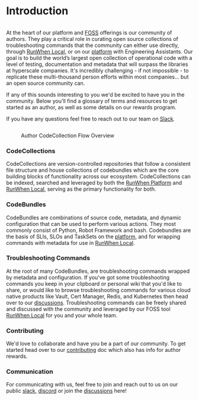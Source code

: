 # Introduction

<figure><img src=".gitbook/assets/RW_Authors_Asset.png" alt=""><figcaption></figcaption></figure>

At the heart of our platform and [FOSS](https://en.wikipedia.org/wiki/Free\_and\_open-source\_software) offerings is our community of authors. They play a critical role in curating open source collections of troubleshooting commands that the community can either use directly, through [RunWhen Local](https://docs.runwhen.com/public/runwhen-local/introduction-runwhen-local), or on our [platform](https://docs.runwhen.com/public/runwhen-platform/getting-started-with-runwhen-platform) with Engineering Assistants. Our goal is to build the world’s largest open collection of operational code with a level of testing, documentation and metadata that will surpass the libraries at hyperscale companies. It's incredibly challenging - if not impossible - to replicate these multi-thousand person efforts within most companies… but an open source community can.

If any of this sounds interesting to you we'd be excited to have you in the community. Below you'll find a glossary of terms and resources to get started as an author, as well as some details on our rewards program.

If you have any questions feel free to reach out to our team on [Slack](https://runwhen.slack.com/join/shared\_invite/zt-1l7t3tdzl-IzB8gXDsWtHkT8C5nufm2A#/shared-invite/email).

<figure><img src=".gitbook/assets/Screenshot from 2024-01-15 07-53-41.png" alt=""><figcaption><p>Author CodeCollection Flow Overview</p></figcaption></figure>

### CodeCollections

CodeCollections are version-controlled repositories that follow a consistent file structure and house collections of codebundles which are the core building blocks of functionality across our ecosystem. CodeCollections can be indexed, searched and leveraged by both the [RunWhen Platform](https://docs.runwhen.com/public/runwhen-platform/getting-started-with-runwhen-platform) and [RunWhen Local](https://docs.runwhen.com/public/runwhen-local/introduction-runwhen-local), serving as the primary functionality for both.

### CodeBundles

CodeBundles are combinations of source code, metadata, and dynamic configuration that can be used to perform various actions. They most commonly consist of Python, Robot Framework and bash. Codebundles are the basis of SLIs, SLOs and TaskSets on the [platform](https://docs.runwhen.com/public/runwhen-platform/getting-started-with-runwhen-platform), and for wrapping commands with metadata for use in [RunWhen Local](https://docs.runwhen.com/public/runwhen-local/introduction-runwhen-local).

### Troubleshooting Commands

At the root of many CodeBundles, are troubleshooting commands wrapped by metadata and configuration. If you've got some troubleshooting commands you keep in your clipboard or personal wiki that you'd like to share, or would like to browse troubleshooting commands for various cloud native products like Vault, Cert Manager, Redis, and Kubernetes then head over to our [discussions](https://github.com/orgs/runwhen-contrib/discussions). Troubleshooting commands can be freely shared and discussed with the community and leveraged by our FOSS tool [RunWhen Local](https://docs.runwhen.com/public/runwhen-local/introduction-runwhen-local) for you and your whole team.

### Contributing

We'd love to collaborate and have you be a part of our community. To get started head over to our [contributing](authors-program-details/contributing.md) doc which also has info for author rewards.

### Communication

For communicating with us, feel free to join and reach out to us on our public [slack](https://runwhen.slack.com/), [discord](https://discord.gg/Ut7Ws4rm8Q) or join the [discussions](https://github.com/orgs/runwhen-contrib/discussions) here!
